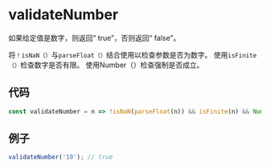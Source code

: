 # validateNumber

如果给定值是数字，则返回“ true”，否则返回“ false”。

将`！isNaN（）`与`parseFloat（）`结合使用以检查参数是否为数字。
使用`isFinite（）`检查数字是否有限。
使用Number（）检查强制是否成立。

## 代码

```js
const validateNumber = n => !isNaN(parseFloat(n)) && isFinite(n) && Number(n) == n;
```

## 例子

```js
validateNumber('10'); // true
```
